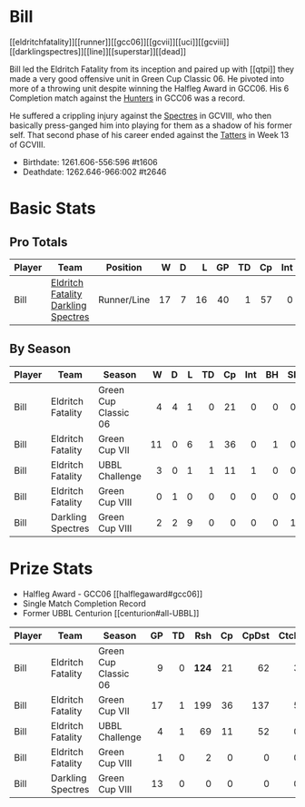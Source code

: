 # Bill

[[eldritchfatality]][[runner]][[gcc06]][[gcvii]][[uci]][[gcviii]][[darklingspectres]][[line]][[superstar]][[dead]]

Bill led the Eldritch Fatality from its inception and paired up with [[qtpi]] they made a very good offensive unit in Green Cup Classic 06. He pivoted into more of a throwing unit despite winning the Halfleg Award in GCC06. His 6 Completion match against the [Hunters](../teams/vanadiumhunters) in GCC06 was a record. 

He suffered a crippling injury against the [Spectres](../teams/darklingspectres) in GCVIII, who then basically press-ganged him into playing for them as a shadow of his former self. That second phase of his career ended against the [Tatters](../teams/carcosantatters) in Week 13 of GCVIII.

* Birthdate: 1261.606-556:596 #t1606
* Deathdate: 1262.646-966:002 #t2646

# Basic Stats

## Pro Totals

| Player           | Team        | Position      | W | D | L | GP | TD | Cp | Int | BH | SI | Ki | MVP | SPP |
|------------------|-------------|---------------|--:|--:|--:|---:|---:|---:|----:|---:|---:|---:|----:|----:|
| Bill  | [Eldritch Fatality](../teams/eldritchfatality) [Darkling Spectres](../teams/darklingspectres) | Runner/Line   |   17 |    7 |    16 |   40 |    1 |   57 |    0 |    1 |    1 |    0 |    6 |   94 |

## By Season

| Player | Team         | Season          | W | D | L | TD | Cp | Int | BH | SI | Ki | MVP | SPP |
|--------|--------------|-----------------|--:|--:|--:|---:|---:|----:|---:|---:|---:|----:|----:|
| Bill  | Eldritch Fatality | Green Cup Classic 06 |    4 |    4 |    1 |    0 |   21 |    0 |    0 |    0 |    0 |    1 |   26 |
| Bill  | Eldritch Fatality | Green Cup VII        |   11 |    0 |    6 |    1 |   36 |    0 |    1 |    0 |    0 |    4 |   61 |
| Bill  | Eldritch Fatality | UBBL Challenge       |    3 |    0 |    1 |    1 |   11 |    1 |    0 |    0 |    0 |    0 |   16 |
| Bill  | Eldritch Fatality | Green Cup VIII       |    0 |    1 |    0 |    0 |    0 |    0 |    0 |    0 |    0 |    0 |    0 |
| Bill | Darkling Spectres | Green Cup VIII |    2 |    2 |    9 |    0 |    0 |    0 |    0 |    1 |    0 |    1 |    7 |

# Prize Stats

* Halfleg Award - GCC06 [[halflegaward#gcc06]]
* Single Match Completion Record
* Former UBBL Centurion [[centurion#all-UBBL]]

| Player | Team         | Season          | GP | TD | Rsh | Cp | CpDst | Ctch | Int | Cas | Blk | Sck | MVP | SPP |
|--------|--------------|-----------------|---:|---:|----:|---:|------:|-----:|----:|----:|----:|----:|----:|----:|
| Bill  | Eldritch Fatality | Green Cup Classic 06 |  9 |    0 |  **124** |   21 |    62 |    3 |    0 |    0 |    5 |    2 |    1 |   26 |
| Bill  | Eldritch Fatality | Green Cup VII        | 17 |    1 |  199 |   36 |   137 |    5 |    0 |    1 |   10 |    0 |    4 |   61 |
| Bill  | Eldritch Fatality | UBBL Challenge       |  4 |    1 |   69 |   11 |    52 |    0 |    1 |    0 |    2 |    1 |    0 |   16 |
| Bill  | Eldritch Fatality | Green Cup VIII       |  1 |    0 |    2 |    0 |     0 |    0 |    0 |    0 |    0 |    0 |    0 |    0 |
| Bill | Darkling Spectres | Green Cup VIII | 13 |    0 |    0 |    0 |     0 |    0 |    0 |    1 |    6 |    0 |    1 |    7 |
